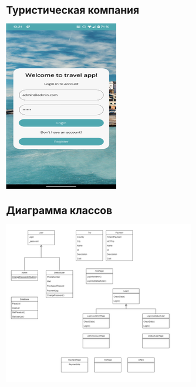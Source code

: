 # Туристическая компания
<img
  src="Screenshots/LoginPage.png"
  alt="Alt text"
  title="Login page"
  style="display: inline-block; width: 300px; height: 450px"/>
# Диаграмма классов

![Image alt](https://github.com/westcrime/travel-agency-app/raw/main/diagram/diagram.png)
